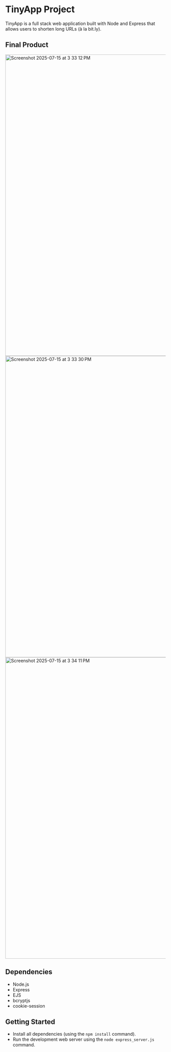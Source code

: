 # TinyApp Project

TinyApp is a full stack web application built with Node and Express that allows users to shorten long URLs (à la bit.ly).

## Final Product

<img width="1919" height="947" alt="Screenshot 2025-07-15 at 3 33 12 PM" src="https://github.com/user-attachments/assets/196b1e76-487f-4219-8f9a-3a579169fb84" />
<img width="1919" height="947" alt="Screenshot 2025-07-15 at 3 33 30 PM" src="https://github.com/user-attachments/assets/03fa549a-995d-4c18-9bf3-f00a0a096952" />
<img width="1919" height="947" alt="Screenshot 2025-07-15 at 3 34 11 PM" src="https://github.com/user-attachments/assets/ff508bf3-3868-4a22-b43e-12eea19ab078" />


## Dependencies

- Node.js
- Express
- EJS
- bcryptjs
- cookie-session


## Getting Started

- Install all dependencies (using the `npm install` command).
- Run the development web server using the `node express_server.js` command.






